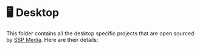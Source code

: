 # 🖥️ Desktop

This folder contains all the desktop specific projects that are open sourced by [SSP Media](https://sspmedia.ca). Here are their details:
